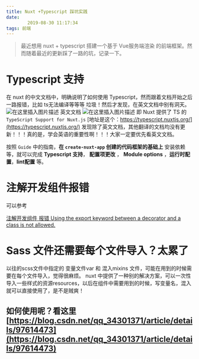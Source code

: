 ```yaml
---
title: Nuxt +Typescript 踩坑实践
date: 
        2019-08-30 11:17:34
tags: 前端
---
```

>最近想用 nuxt + typescript 搭建一个基于 Vue服务端渲染 的前端框架。然而随着最近的更新踩了一路的坑，记录一下。

# Typescript 支持
在 nuxt 的中文文档中，明确说明了如何使用 Typescript，然而跟着文档开始之后一路报错，比如 ts无法编译等等等 垃圾！然后才发现，在英文文档中别有洞天。
![在这里插入图片描述](https://img-blog.csdnimg.cn/20190830110826638.png?x-oss-process=image/watermark,type_ZmFuZ3poZW5naGVpdGk,shadow_10,text_aHR0cHM6Ly9ibG9nLmNzZG4ubmV0L3FxXzM0MzAxMzcx,size_16,color_FFFFFF,t_70)
英文文档
![在这里插入图片描述](https://img-blog.csdnimg.cn/20190830110958888.png?x-oss-process=image/watermark,type_ZmFuZ3poZW5naGVpdGk,shadow_10,text_aHR0cHM6Ly9ibG9nLmNzZG4ubmV0L3FxXzM0MzAxMzcx,size_16,color_FFFFFF,t_70)
即 Nuxt 提供了 TS 的 `TypeScript Support for Nuxt.js`
[地址是这个：https://typescript.nuxtjs.org/](https://typescript.nuxtjs.org/)
发现除了英文文档，其他翻译的文档均没有更新！！！真的是，学会英语的重要性啊！！！大家一定要优先看英文文档。

按照 `Guide` 中的指南，**在 `create-nuxt-app` 创建的代码框架的基础上** 安装依赖等，就可以完成  **Typescript 支持**， **配置项更改** ， **Module options** ，**运行时配置**，**lint配置** 等。


# 注解开发组件报错
可以参考

[注解开发组件 报错 Using the export keyword between a decorator and a class is not allowed.](https://blog.csdn.net/qq_34301371/article/details/100152565)

# Sass 文件还需要每个文件导入？太累了
以往的scss文件中指定的 变量文件var 和 混入mixins 文件，可能在用到的时候需要在每个文件导入，觉得很麻烦。
nuxt 中提供了一种别的解决方案，可以一次性导入一些样式的资源resources，以后在组件中需要用到的时候，写变量名，混入就可以直接使用了，是不是贼爽！
## 如何使用呢？看这里 [https://blog.csdn.net/qq_34301371/article/details/97614473](https://blog.csdn.net/qq_34301371/article/details/97614473)
